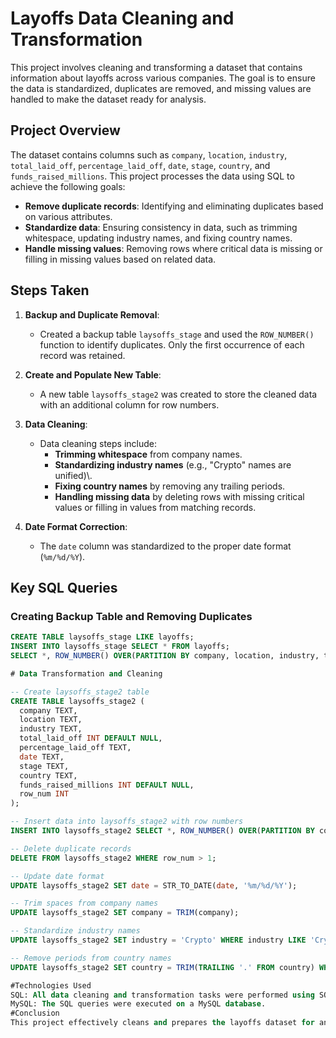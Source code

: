 # Layoffs Data Cleaning and Transformation

This project involves cleaning and transforming a dataset that contains information about layoffs across various companies. The goal is to ensure the data is standardized, duplicates are removed, and missing values are handled to make the dataset ready for analysis.

## Project Overview

The dataset contains columns such as `company`, `location`, `industry`, `total_laid_off`, `percentage_laid_off`, `date`, `stage`, `country`, and `funds_raised_millions`. This project processes the data using SQL to achieve the following goals:

- **Remove duplicate records**: Identifying and eliminating duplicates based on various attributes.
- **Standardize data**: Ensuring consistency in data, such as trimming whitespace, updating industry names, and fixing country names.
- **Handle missing values**: Removing rows where critical data is missing or filling in missing values based on related data.

## Steps Taken

1. **Backup and Duplicate Removal**: 
   - Created a backup table `laysoffs_stage` and used the `ROW_NUMBER()` function to identify duplicates. Only the first occurrence of each record was retained.

2. **Create and Populate New Table**: 
   - A new table `laysoffs_stage2` was created to store the cleaned data with an additional column for row numbers.

3. **Data Cleaning**: 
   - Data cleaning steps include:
     - **Trimming whitespace** from company names.
     - **Standardizing industry names** (e.g., "Crypto" names are unified)\\.
     - **Fixing country names** by removing any trailing periods.
     - **Handling missing data** by deleting rows with missing critical values or filling in values from matching records.

4. **Date Format Correction**: 
   - The `date` column was standardized to the proper date format (`%m/%d/%Y`).

## Key SQL Queries

### Creating Backup Table and Removing Duplicates

```sql
CREATE TABLE laysoffs_stage LIKE layoffs;
INSERT INTO laysoffs_stage SELECT * FROM layoffs;
SELECT *, ROW_NUMBER() OVER(PARTITION BY company, location, industry, total_laid_off, percentage_laid_off, date, stage, country, funds_raised_millions) AS row_num FROM laysoffs_stage;

# Data Transformation and Cleaning

-- Create laysoffs_stage2 table
CREATE TABLE laysoffs_stage2 (
  company TEXT,
  location TEXT,
  industry TEXT,
  total_laid_off INT DEFAULT NULL,
  percentage_laid_off TEXT,
  date TEXT,
  stage TEXT,
  country TEXT,
  funds_raised_millions INT DEFAULT NULL,
  row_num INT
);

-- Insert data into laysoffs_stage2 with row numbers
INSERT INTO laysoffs_stage2 SELECT *, ROW_NUMBER() OVER(PARTITION BY company, location, industry, total_laid_off, percentage_laid_off, date, stage, country, funds_raised_millions) AS row_num FROM laysoffs_stage;

-- Delete duplicate records
DELETE FROM laysoffs_stage2 WHERE row_num > 1;

-- Update date format
UPDATE laysoffs_stage2 SET date = STR_TO_DATE(date, '%m/%d/%Y');

-- Trim spaces from company names
UPDATE laysoffs_stage2 SET company = TRIM(company);

-- Standardize industry names
UPDATE laysoffs_stage2 SET industry = 'Crypto' WHERE industry LIKE 'Crypto%';

-- Remove periods from country names
UPDATE laysoffs_stage2 SET country = TRIM(TRAILING '.' FROM country) WHERE country LIKE 'United States%';

#Technologies Used
SQL: All data cleaning and transformation tasks were performed using SQL.
MySQL: The SQL queries were executed on a MySQL database.
#Conclusion
This project effectively cleans and prepares the layoffs dataset for analysis by removing duplicates, handling missing values, and standardizing the data. The resulting dataset is now ready for further analysis or visualization tasks.

